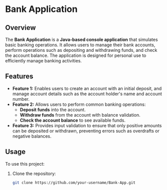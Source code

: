 # **Bank Application**

## **Overview**
The **Bank Application** is a **Java-based console application** that simulates basic banking operations. It allows users to manage their bank accounts, perform operations such as depositing and withdrawing funds, and check the account balance. The application is designed for personal use to efficiently manage banking activities.

## **Features**
- **Feature 1:** Enables users to create an account with an initial deposit, and manage account details such as the account holder's name and account number.
- **Feature 2:** Allows users to perform common banking operations:
  - **Deposit funds** into the account.
  - **Withdraw funds** from the account with balance validation.
  - **Check the account balance** to see available funds.
- **Feature 3:** Provides input validation to ensure that only positive amounts can be deposited or withdrawn, preventing errors such as overdrafts or negative balances.

## **Usage**
To use this project:
1. Clone the repository:
   ```bash
   git clone https://github.com/your-username/Bank-App.git
